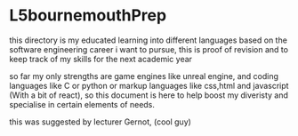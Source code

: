 # L5bournemouthPrep

this directory is my educated learning into different languages based on the software engineering career i want to pursue, this is proof of revision and to keep track of my skills for the next academic year

so far my only strengths are game engines like unreal engine, and coding languages like C or python or markup languages like css,html and javascript (With a bit of react), so this document is here to help boost my diveristy and specialise in certain elements of needs.

this was suggested by lecturer Gernot, (cool guy) 

